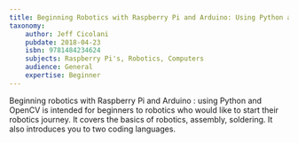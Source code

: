 ```yaml
---
title: Beginning Robotics with Raspberry Pi and Arduino: Using Python and OpenCV
taxonomy:
	author: Jeff Cicolani
	pubdate: 2018-04-23
	isbn: 9781484234624
	subjects: Raspberry Pi's, Robotics, Computers
	audience: General
	expertise: Beginner
---
```

Beginning robotics with Raspberry Pi and Arduino : using Python and OpenCV is intended for beginners to robotics who would like to start their robotics journey.  It covers the basics of robotics, assembly, soldering.  It also introduces you to two coding languages.